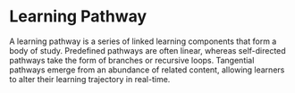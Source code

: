 # Learning Pathway

A learning pathway is a series of linked learning components that form a body of study. Predefined pathways are often linear, whereas self-directed pathways take the form of branches or recursive loops. Tangential pathways emerge from an abundance of related content, allowing learners to alter their learning trajectory in real-time.